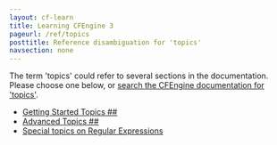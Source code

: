 ```yaml
---
layout: cf-learn
title: Learning CFEngine 3
pageurl: /ref/topics
posttitle: Reference disambiguation for 'topics'
navsection: none
---
```


The term 'topics' could refer to several sections in the documentation. Please choose one below, or
[search the CFEngine documentation for 'topics'](http://docs.cfengine.com/latest/search.html?q=topics).

- [Getting Started Topics \#\#](http://docs.cfengine.com/latest/enterprise-cfengine-guide-design-center-configure-sketches-enterprise.html#getting-started-topics-##)
- [Advanced Topics \#\#](http://docs.cfengine.com/latest/enterprise-cfengine-guide-design-center-configure-sketches-enterprise.html#advanced-topics-##)
- [Special topics on Regular Expressions](http://docs.cfengine.com/latest/guide-language-concepts-pattern-matching-and-referencing.html#special-topics-on-regular-expressions)
